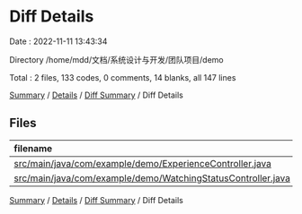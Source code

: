# Diff Details

Date : 2022-11-11 13:43:34

Directory /home/mdd/文档/系统设计与开发/团队项目/demo

Total : 2 files,  133 codes, 0 comments, 14 blanks, all 147 lines

[Summary](results.md) / [Details](details.md) / [Diff Summary](diff.md) / Diff Details

## Files
| filename | language | code | comment | blank | total |
| :--- | :--- | ---: | ---: | ---: | ---: |
| [src/main/java/com/example/demo/ExperienceController.java](/src/main/java/com/example/demo/ExperienceController.java) | Java | 37 | 0 | 4 | 41 |
| [src/main/java/com/example/demo/WatchingStatusController.java](/src/main/java/com/example/demo/WatchingStatusController.java) | Java | 96 | 0 | 10 | 106 |

[Summary](results.md) / [Details](details.md) / [Diff Summary](diff.md) / Diff Details